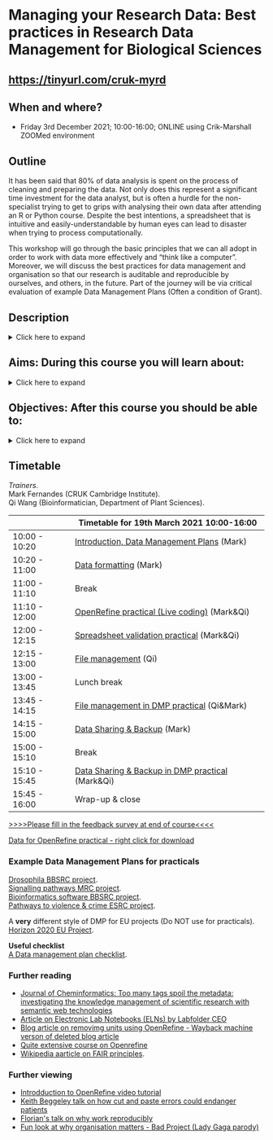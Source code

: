 # Managing your Research Data: Best practices in Research Data Management for Biological Sciences

## https://tinyurl.com/cruk-myrd
## When and where?

- Friday 3rd December 2021; 10:00-16:00; ONLINE using Crik-Marshall ZOOMed environment

## Outline

It has been said that 80% of data analysis is spent on the process of cleaning and preparing the data. Not only does this represent a significant time investment for the data analyst, but is often a hurdle for the non-specialist trying to get to grips with analysing their own data after attending an R or Python course. Despite the best intentions, a spreadsheet that is intuitive and easily-understandable by human eyes can lead to disaster when trying to process computationally.

This workshop will go through the basic principles that we can all adopt in order to work with data more effectively and “think like a computer”. Moreover, we will discuss the best practices for data management and organisation so that our research is auditable and reproducible by ourselves, and others, in the future. Part of the journey will be via critical evaluation of example Data Management Plans (Often a condition of Grant).   

## Description
<Details>
  <Summary>Click here to expand</Summary>
  <ul>
    <li> - Do you know what a Data Management Plan is and what it covers?  </li> 
    <li> - How much data would you lose if your laptop was stolen?    </li>
    <li> - Have you ever emailed your colleague a file named 'final_final_versionEDITED'?  </li> 
    <li> - Have you ever struggled to import your spreadsheets into R?  </li> 
  </ul>
As a researcher, you will encounter research data in many forms, ranging from measurements, numbers and images to documents and publications. Whether you create, receive or collect data, you will certainly need to organise it at some stage of your project. This workshop will provide an overview of some basic principles on how we can work with data more effectively. We will discuss the best practices for research data management and organisation so that our research is auditable and reproducible by ourselves, and others, in the future.
</details>

## Aims: During this course you will learn about:
<Details>
  <Summary>Click here to expand</Summary>
  <ul>
  <li>- What Research Funders expect</li>
  <li>- Options for backing up your computer</li>
  <li>- Ideas for naming and organising your files</li>
  <li>- Strategies for exchanging files with collaborators</li>
<li>- Tips and tricks to make sure that your spreadsheets are readable by programming languages such as R</li>
  <li>- Learn how to use the OpenRefine software for data cleaning</li>
  <li>- Preparing high-throughput biological data for submission to a public repository</li>
  </ul>
</details>

## Objectives: After this course you should be able to:
<Details>
  <Summary>Click here to expand</Summary>
  <ul>
 <li>- Select an appropriate backup strategy for your data</li>
 <li>- Organise your files in a more structured and consistent manner</li>
 <li>- Avoid common pitfalls in spreadsheet manipulation</li>
 <li>- Known what resources are available at The University of Cambridge for Research Data Management</li>
  </ul>
</details>

## Timetable

_Trainers_.  
Mark Fernandes  (CRUK Cambridge Institute).  
Qi Wang         (Bioinformatician, Department of Plant Sciences).  

|   | Timetable for 19th March 2021 10:00-16:00  |
|---|---|
|  10:00 - 10:20 |  [Introduction, Data Management Plans](data_management.pdf)  (Mark)  |
|  10:20 - 11:00 | [Data formatting](data_formatting.pdf) (Mark)  |
|  11:00 - 11:10 | Break |
|  11:10 - 12:00 | [OpenRefine practical (Live coding)](refine_demo.pdf) (Mark&Qi) |
|  12:00 - 12:15 | [Spreadsheet validation practical](excel.md) (Mark&Qi) |
|  12:15 - 13:00 |  [File management](file_management_2021Mar19_share_v04.pdf) (Qi)  |
|  13:00 - 13:45 | Lunch break |
|  13:45 - 14:15 |  [File management in DMP practical](File_man_pract.md) (Qi&Mark)  |
|  14:15 - 15:00 |  [Data Sharing & Backup](data_sharing_backup.pdf) (Mark) |
|  15:00 - 15:10 | Break |
|  15:10 - 15:45 |  [Data Sharing & Backup in DMP practical](data_share_pract.md) (Mark&Qi) |
|  15:45 - 16:00 |  Wrap-up & close |

[>>>>Please fill in the feedback survey at end of course<<<<]()

[Data for OpenRefine practical - right click for download ](https://raw.githubusercontent.com/bioinformatics-core-shared-training/Managing-your-research-data/master/patient_data.txt)

### Example Data Management Plans for practicals

[Drosophila BBSRC project](DMPs/Media_418168_smxx.pdf).  
[Signalling pathways MRC project](DMPs/Media_442573_smxx.pdf).  
[Bioinformatics software BBSRC project](DMPs/RIO_article_11624.pdf).  
[Pathways to violence & crime ESRC project](DMPs/esrc_z-proso-DMP.pdf).  

A __very__ different style of DMP for EU projects (Do NOT use for practicals).  
[Horizon 2020 EU Project](DMPs/Full_life_cycle_Report.pdf).  

**Useful checklist**    
[A Data management plan checklist](DMP_Checklist_2013.pdf).  

### Further reading ###
- [Journal of Cheminformatics: Too many tags spoil the metadata: investigating the knowledge management of scientific research with semantic web technologies](https://jcheminf.biomedcentral.com/articles/10.1186/s13321-019-0345-8)
- [Article on Electronic Lab Notebooks (ELNs) by Labfolder CEO](https://www.labfolder.com/electronic-lab-notebook-eln-research-guide/)
- [Blog article on removimg units using OpenRefine - Wayback machine verson of deleted blog article](https://web.archive.org/web/20201026004029/https://susanemcgregor.com/removing-unwanted-units-from-data-with-chomp-in-google-refine/)
- [Quite extensive course on Openrefine](https://itsmecevi.github.io/openrefine)
- [Wikipedia aarticle on FAIR principles](https://en.wikipedia.org/wiki/FAIR_data). 

### Further viewing ###
- [Introdduction to OpenRefine video tutorial](https://www.youtube.com/watch?v=wGVtycv3SS0)
- [Keith Beggeley talk on how cut and paste errors could endanger patients](https://www.youtube.com/watch?v=7gYIs7uYbMo)
- [Florian's talk on why work reproducibly](https://www.youtube.com/watch?v=Is15CMVPHas)
- [Fun look at why organisation matters - Bad Project (Lady Gaga parody)](https://www.youtube.com/watch?v=Fl4L4M8m4d0)
